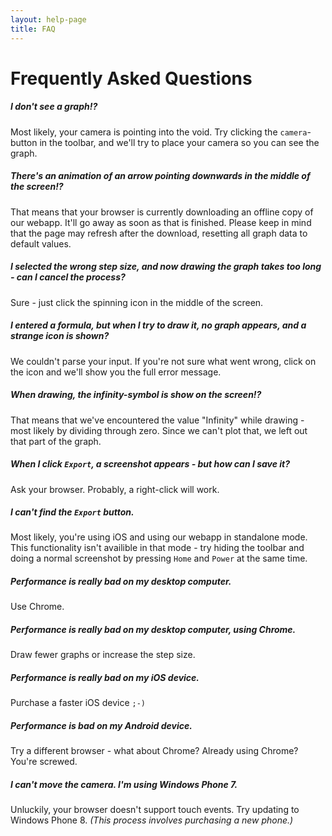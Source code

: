 ```yaml
---
layout: help-page
title: FAQ
---
```


# Frequently Asked Questions

##### I don't see a graph!?
Most likely, your camera is pointing into the void. Try clicking the `camera`-button in the toolbar, and we'll try to place your camera so you can see the graph.

##### There's an animation of an arrow pointing downwards in the middle of the screen!?
That means that your browser is currently downloading an offline copy of our webapp. It'll go away as soon as that is finished. Please keep in mind that the page may refresh after the download, resetting all graph data to default values.

##### I selected the wrong step size, and now drawing the graph takes too long - can I cancel the process?
Sure - just click the spinning icon in the middle of the screen.

##### I entered a formula, but when I try to draw it, no graph appears, and a strange icon is shown?
We couldn't parse your input. If you're not sure what went wrong, click on the icon and we'll show you the full error message.

##### When drawing, the infinity-symbol is show on the screen!?
That means that we've encountered the value "Infinity" while drawing - most likely by dividing through zero. Since we can't plot that, we left out that part of the graph.

##### When I click `Export`, a screenshot appears - but how can I save it?
Ask your browser. Probably, a right-click will work.

##### I can't find the `Export` button.
Most likely, you're using iOS and using our webapp in standalone mode. This functionality isn't availible in that mode - try hiding the toolbar and doing a normal screenshot by pressing `Home` and `Power` at the same time.

##### Performance is really bad on my desktop computer.
Use Chrome.

##### Performance is really bad on my desktop computer, using Chrome.
Draw fewer graphs or increase the step size.

##### Performance is really bad on my iOS device.
Purchase a faster iOS device `;-)`

##### Performance is bad on my Android device.
Try a different browser - what about Chrome?
Already using Chrome? You're screwed.

##### I can't move the camera. I'm using Windows Phone 7.
Unluckily, your browser doesn't support touch events. Try updating to Windows Phone 8. *(This process involves purchasing a new phone.)*
